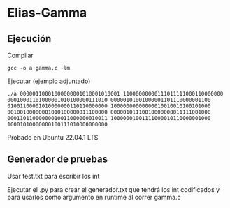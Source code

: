 # Elias-Gamma

## Ejecución

Compilar

`gcc -o a gamma.c -lm`

Ejecutar (ejemplo adjuntado)

`./a 00000110001000000001010001010001 11000000000111011111000110000000 00010001101000001010100000111010 00000101001000001101110000001100 01001100001010000000110110000000 10000000000000010010010100101000 00100100000001010100000011100000 00000101110010000000011111001000 00011011000000010011000000010011 10000001001111000010110000001000 10001010000000100111010000000000 `

Probado en Ubuntu 22.04.1 LTS

## Generador de pruebas

Usar test.txt para escribir los int

Ejecutar el .py para crear el generador.txt que tendrá los int codificados
y para usarlos como argumento en runtime al correr gamma.c


